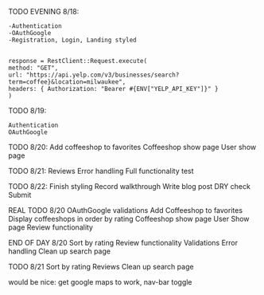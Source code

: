 TODO EVENING 8/18:

    -Authentication
    -OAuthGoogle
    -Registration, Login, Landing styled  
    
    
    response = RestClient::Request.execute(
    method: "GET",
    url: "https://api.yelp.com/v3/businesses/search?term=coffee}&location=milwaukee",  
    headers: { Authorization: "Bearer #{ENV["YELP_API_KEY"]}" }  
    )  

TODO 8/19:

    Authentication
    OAuthGoogle

TODO 8/20:
    Add coffeeshop to favorites
    Coffeeshop show page
    User show page

TODO 8/21:
    Reviews
    Error handling
    Full functionality test

TODO 8/22:
    Finish styling
    Record walkthrough
    Write blog post
    DRY check
    Submit


REAL TODO 8/20
    OAuthGoogle
    validations
    Add Coffeeshop to favorites
    Display coffeeshops in order by rating
    Coffeeshop show page
    User Show page
    Review functionality


END OF DAY 8/20
    Sort by rating
    Review functionality
    Validations
    Error handling
    Clean up search page

TODO 8/21
Sort by rating
Reviews
Clean up search page

would be nice: get google maps to work, nav-bar toggle
